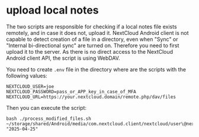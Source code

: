 # upload local notes

The two scripts are responsible for checking if a local notes file exists remotely, and in case it does not, upload it.
NextCloud Android client is not capable to detect creation of a file in a directory, even when "Sync" or "Internal bi-directional sync" are turned on. Therefore you need to first upload it to the server. As there is no direct access to the NextCloud Android client API, the script is using WebDAV.

You need to create `.env` file in the directory where are the scripts with the following values:

```
NEXTCLOUD_USER=joe
NEXTCLOUD_PASSWORD=pass_or_APP_key_in_case_of_MFA
NEXTCLOUD_URL=https://your.nextcloud.domain/remote.php/dav/files
```

Then you can execute the script:

```termux
bash ./process_modified_files.sh ~/storage/shared/Android/media/com.nextcloud.client/nextcloud/user\@nextcloud.domain/Notes "2025-04-25"
```

